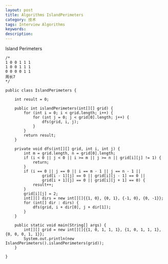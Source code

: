 ```yaml
---
layout: post
title: Algorithms IslandPerimeters
category: 技术
tags: Interview Algorithms
keywords: 
description: 
---
```


Island Perimeters

    /*
    1 0 0 1 1 1
    1 0 0 1 1 1
    0 0 0 0 1 1
    周长7
    */
    
    public class IslandPerimeters {
    
        int result = 0;
    
        public int islandPerimeters(int[][] grid) {
            for (int i = 0; i < grid.length; i++) {
                for (int j = 0; j < grid[0].length; j++) {
                    dfs(grid, i, j);
                }
            }
            return result;
        }
    
        private void dfs(int[][] grid, int i, int j) {
            int m = grid.length, n = grid[0].length;
            if (i < 0 || j < 0 || i >= m || j >= n || grid[i][j] != 1) {
                return;
            }
            if (i == 0 || j == 0 || i == m - 1 || j == n - 1 ||
                    grid[i - 1][j] == 0 || grid[i][j - 1] == 0 ||
                    grid[i + 1][j] == 0 || grid[i][j + 1] == 0) {
                result++;
            }
            grid[i][j] = 2;
            int[][] dirs = new int[][]{{1, 0}, {0, 1}, {-1, 0}, {0, -1}};
            for (int[] dir : dirs) {
                dfs(grid, i + dir[0], j + dir[1]);
            }
        }
    
        public static void main(String[] args) {
            int[][] grid = new int[][]{{1, 0, 1, 1, 1}, {1, 0, 1, 1, 1}, {0, 0, 0, 1, 1}};
            System.out.println(new IslandPerimeters().islandPerimeters(grid));
        }
    
    }
